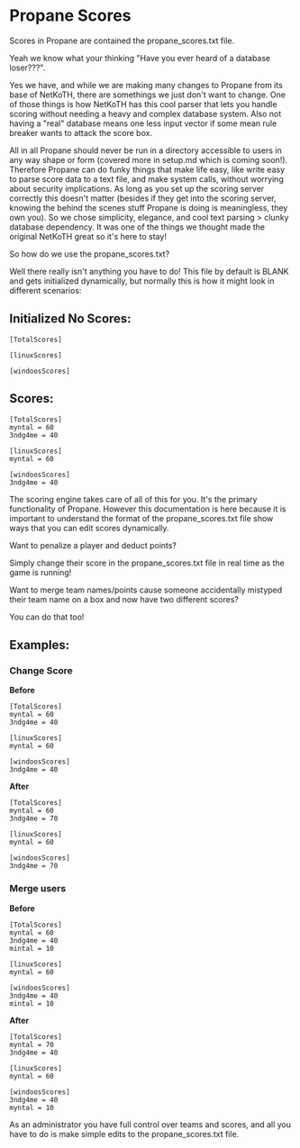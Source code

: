 # Propane Scores

Scores in Propane are contained the propane_scores.txt file. 

Yeah we know what your thinking "Have you ever heard of a database loser???".

Yes we have, and while we are making many changes to Propane from its base of NetKoTH, there are somethings we just don't want to change. One of those things is how NetKoTH has this cool parser that lets you handle scoring without needing a heavy and complex database system. Also not having a "real" database means one less input vector if some mean rule breaker wants to attack the score box.


All in all Propane should never be run in a directory accessible to users in any way shape or form (covered more in setup.md which is coming soon!). Therefore Propane can do funky things that make life easy, like write easy to parse score data to a text file, and make system calls, without worrying about security implications. As long as you set up the scoring server correctly this doesn't matter (besides if they get into the scoring server, knowing the behind the scenes stuff Propane is doing is meaningless, they own you). So we chose simplicity, elegance, and cool text parsing > clunky database dependency. It was one of the things we thought made the original NetKoTH great so it's here to stay!


So how do we use the propane_scores.txt?


Well there really isn't anything you have to do! This file by default is BLANK and gets initialized dynamically, but normally this is how it might look in different scenarios:


## Initialized No Scores:

```
[TotalScores]

[linuxScores]

[windoosScores]

```


## Scores:

```
[TotalScores]
myntal = 60
3ndg4me = 40

[linuxScores]
myntal = 60

[windoosScores]
3ndg4me = 40

```


The scoring engine takes care of all of this for you. It's the primary functionality of Propane. However this documentation is here because it is important to understand the format of the propane_scores.txt file show ways that you can edit scores dynamically.


Want to penalize a player and deduct points? 

Simply change their score in the propane_scores.txt file in real time as the game is running! 

Want to merge team names/points cause someone accidentally mistyped their team name on a box and now have two different scores? 

You can do that too!


## Examples:


### Change Score

**Before**
```
[TotalScores]
myntal = 60
3ndg4me = 40

[linuxScores]
myntal = 60

[windoosScores]
3ndg4me = 40

```


**After**
```
[TotalScores]
myntal = 60
3ndg4me = 70

[linuxScores]
myntal = 60

[windoosScores]
3ndg4me = 70

```

### Merge users

**Before**
```
[TotalScores]
myntal = 60
3ndg4me = 40
mintal = 10

[linuxScores]
myntal = 60

[windoosScores]
3ndg4me = 40
mintal = 10

```

**After**
```
[TotalScores]
myntal = 70
3ndg4me = 40

[linuxScores]
myntal = 60

[windoosScores]
3ndg4me = 40
myntal = 10

```


As an administrator you have full control over teams and scores, and all you have to do is make simple edits to the propane_scores.txt file.

